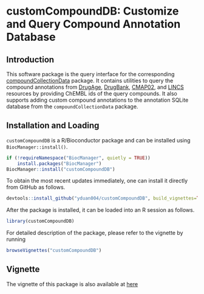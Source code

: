# customCompoundDB: Customize and Query Compound Annotation Database

## Introduction

This software package is the query interface for the corresponding
[compoundCollectionData](https://github.com/yduan004/compoundCollectionData) package.
It contains utilities to query the compound annotations from 
[DrugAge](https://genomics.senescence.info/drugs/), 
[DrugBank](https://www.drugbank.ca/),
[CMAP02](https://portals.broadinstitute.org/cmap/),
and [LINCS](https://www.ncbi.nlm.nih.gov/geo/query/acc.cgi?acc=GSE92742) 
resources by providing ChEMBL ids of the query compounds.
It also supports adding custom compound annotations to the annotation SQLite
database from the `compoundCollectionData` package.

## Installation and Loading
`customCompoundDB` is a R/Bioconductor package and can be installed using 
`BiocManager::install()`.
```r
if (!requireNamespace("BiocManager", quietly = TRUE))
    install.packages("BiocManager")
BiocManager::install("customCompoundDB")
```

To obtain the most recent updates immediately, one can install it directly from 
GitHub as follows.
```r
devtools::install_github("yduan004/customCompoundDB", build_vignettes=TRUE)
```

After the package is installed, it can be loaded into an R session as follows.
```r
library(customCompoundDB)
```
For detailed description of the package, please refer to the vignette by running
```r
browseVignettes("customCompoundDB")
```

## Vignette
The vignette of this package is also available at [here](https://www.bioconductor.org/packages/release/bioc/vignettes/customCompoundDB/inst/doc/customCompoundDB.html)
